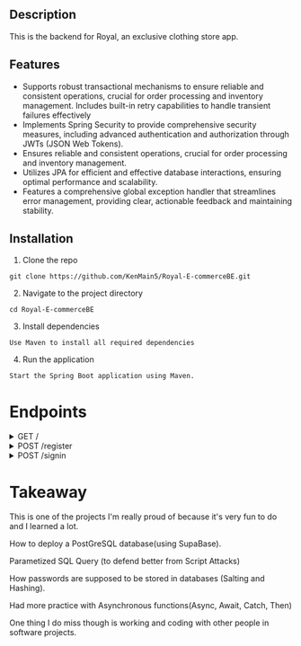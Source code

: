 <h2>Description</h2>

This is the backend for Royal, an exclusive clothing store app. 

<h2>Features</h2>

<div>
  <ul>
    <li>Supports robust transactional mechanisms to ensure reliable and consistent operations, crucial for order processing and inventory management. Includes built-in retry capabilities to handle transient failures effectively</li>
    <li>Implements Spring Security to provide comprehensive security measures, including advanced authentication and authorization through JWTs (JSON Web Tokens).</li>
    <li>Ensures reliable and consistent operations, crucial for order processing and inventory management.</li>
    <li>Utilizes JPA for efficient and effective database interactions, ensuring optimal performance and scalability.</li>
    <li>Features a comprehensive global exception handler that streamlines error management, providing clear, actionable feedback and maintaining stability.</li>


  </ul>
</div>


## Installation
<a id='install'></a>

1. Clone the repo
```
git clone https://github.com/KenMain5/Royal-E-commerceBE.git
```
2. Navigate to the project directory
```
cd Royal-E-commerceBE
```
3. Install dependencies
```
Use Maven to install all required dependencies
```
4. Run the application
```
Start the Spring Boot application using Maven.
```


# Endpoints
<details>
  <summary>GET /</summary>
  <br>
  <div>
	This is the endpoint that the client request gets when they access the website. The server sends the main page of the website. 
  </div>
  <br>
</details>

<details>
  <summary>POST /register</summary>
  <br>
  <div>
    What happens in the server side, it validates the input received from the client, checks if the email is currently being used, if not, it hashes         the password and stores all the information along with the hashed password by doing a Parametized SQL Query.
  </div>
  <br>
</details>


<details>
  <summary>POST /signin</summary>
  <br>
  <div>
    What happens in the server side, is that it grabs the hashed password that goes along with the username that the client sends, afterwards, we use 
    the BCrypt method to compare the two password hashes. If it is successful, then the user would be logged in. 
  </div>
  <br>
</details>


# Takeaway
This is one of the projects I'm really proud of because it's very fun to do and I learned a lot. 
  
How to deploy a PostGreSQL database(using SupaBase). 
  
Parametized SQL Query (to defend better from Script Attacks)
  
How passwords are supposed to be stored in databases (Salting and Hashing).
  
Had more practice with Asynchronous functions(Async, Await, Catch, Then)
  
One thing I do miss though is working and coding with other people in software projects. 
